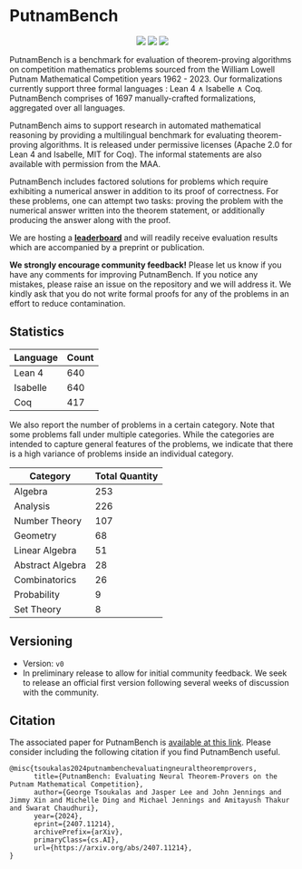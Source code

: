 # PutnamBench

<p align="center">
    <a href="https://trishullab.github.io/PutnamBench/leaderboard.html"><img src="https://img.shields.io/badge/%F0%9F%8F%86-leaderboard-%23ff8811"></a>
    <a href="https://trishullab.github.io/PutnamBench/"><img src="https://img.shields.io/badge/%F0%9F%8F%86-website-8A2BE2"></a>
    <a href="https://arxiv.org/abs/2407.11214"><img src="https://img.shields.io/badge/arXiv-2407.11214-b31b1b.svg"></a>
</p>

PutnamBench is a benchmark for evaluation of theorem-proving algorithms on competition mathematics problems sourced from the William Lowell Putnam Mathematical Competition years 1962 - 2023. Our formalizations currently support three formal languages : Lean 4 $\land$ Isabelle $\land$ Coq. PutnamBench comprises of 1697 manually-crafted formalizations, aggregated over all languages.

PutnamBench aims to support research in automated mathematical reasoning by providing a multilingual benchmark for evaluating theorem-proving algorithms. It is released under permissive licenses (Apache 2.0 for Lean 4 and Isabelle, MIT for Coq). The informal statements are also available with permission from the MAA.

PutnamBench includes factored solutions for problems which require exhibiting a numerical answer in addition to its proof of correctness. For these problems, one can attempt two tasks: proving the problem with the numerical answer written into the theorem statement, or additionally producing the answer along with the proof.

We are hosting a [**leaderboard**](https://trishullab.github.io/PutnamBench/leaderboard.html) and will readily receive evaluation results which are accompanied by a preprint or publication. 

**We strongly encourage community feedback!** Please let us know if you have any comments for improving PutnamBench. If you notice any mistakes, please raise an issue on the repository and we will address it. We kindly ask that you do not write formal proofs for any of the problems in an effort to reduce contamination.

## Statistics 
| Language      | Count          |
| ------------- | -------------- |
| Lean 4        | 640            |
| Isabelle      | 640            |
| Coq           | 417            |

We also report the number of problems in a certain category. Note that some problems fall under multiple categories. While the categories are intended to capture general features of the problems, we indicate that there is a high variance of problems inside an individual category.

| Category         | Total Quantity | 
| ---------------- | -------------- | 
| Algebra          | 253            | 
| Analysis         | 226            |
| Number Theory    | 107            | 
| Geometry         | 68             |
| Linear Algebra   | 51             | 
| Abstract Algebra | 28             |  
| Combinatorics    | 26             | 
| Probability      | 9              | 
| Set Theory       | 8              | 

## Versioning
- Version: `v0`
- In preliminary release to allow for initial community feedback. We seek to release an official first version following several weeks of discussion with the community.

## Citation
The associated paper for PutnamBench is [available at this link](https://arxiv.org/abs/2407.11214). Please consider including the following citation if you find PutnamBench useful.
```
@misc{tsoukalas2024putnambenchevaluatingneuraltheoremprovers,
      title={PutnamBench: Evaluating Neural Theorem-Provers on the Putnam Mathematical Competition}, 
      author={George Tsoukalas and Jasper Lee and John Jennings and Jimmy Xin and Michelle Ding and Michael Jennings and Amitayush Thakur and Swarat Chaudhuri},
      year={2024},
      eprint={2407.11214},
      archivePrefix={arXiv},
      primaryClass={cs.AI},
      url={https://arxiv.org/abs/2407.11214}, 
}
```
